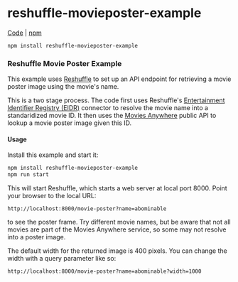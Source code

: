 # reshuffle-movieposter-example

[Code](https://github.com/reshufflehq/reshuffle-movieposter-example) |
[npm](https://www.npmjs.com/package/reshuffle-movieposter-example)

`npm install reshuffle-movieposter-example`

### Reshuffle Movie Poster Example

This example uses [Reshuffle](https://github.com/reshufflehq/reshuffle) to
set up an API endpoint for retrieving a movie poster image using the movie's
name.

This is a two stage process. The code first uses Reshuffle's [Entertainment
Identifier Registry (EIDR)](https://eidr.org/) connector to resolve the
movie name into a standaridized movie ID. It then uses the
[Movies Anywhere](https://moviesanywhere.com/) public API to lookup a movie poster
image given this ID.

#### Usage

Install this example and start it:

```bash
npm install reshuffle-movieposter-example
npm run start
```

This will start Reshuffle, which starts a web server at local port 8000.
Point your browser to the local URL:

`http://localhost:8000/movie-poster?name=abominable`

to see the poster frame. Try different movie names, but be aware that not
all movies are part of the Movies Anywhere service, so some may not resolve
into a poster image.

The default width for the returned image is 400 pixels. You can change the
width with a query parameter like so:

`http://localhost:8000/movie-poster?name=abominable?width=1000`
